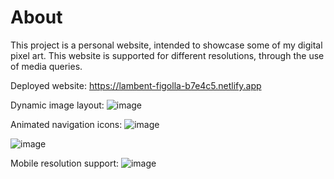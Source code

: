 # About
This project is a personal website, intended to showcase some of my digital pixel art. This website is supported for different resolutions, through the use of media queries.

Deployed website:
https://lambent-figolla-b7e4c5.netlify.app

Dynamic image layout:
![image](https://user-images.githubusercontent.com/98918017/179618020-13b79411-ac8b-459e-aef6-22facb8e4f98.png)

Animated navigation icons:
![image](https://user-images.githubusercontent.com/98918017/179618147-ea4388c4-dabe-4421-ac67-61eabb028e0d.png)

![image](https://user-images.githubusercontent.com/98918017/179618083-a37c290f-4c57-4364-8656-ac66074d2e54.png)

Mobile resolution support:
![image](https://user-images.githubusercontent.com/98918017/179618213-f531b2de-b2fb-4bc1-b235-e0dd76e3d2b1.png)
